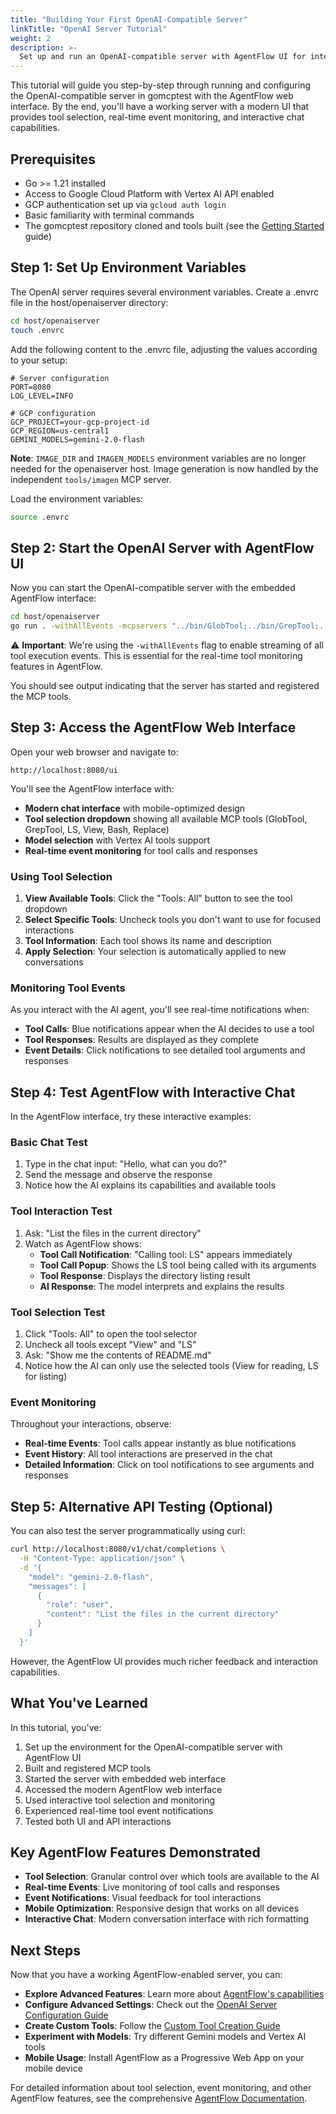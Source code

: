 ```yaml
---
title: "Building Your First OpenAI-Compatible Server"
linkTitle: "OpenAI Server Tutorial"
weight: 2
description: >-
  Set up and run an OpenAI-compatible server with AgentFlow UI for interactive tool management and real-time event monitoring
---
```


This tutorial will guide you step-by-step through running and configuring the OpenAI-compatible server in gomcptest with the AgentFlow web interface. By the end, you'll have a working server with a modern UI that provides tool selection, real-time event monitoring, and interactive chat capabilities.

## Prerequisites

- Go >= 1.21 installed
- Access to Google Cloud Platform with Vertex AI API enabled
- GCP authentication set up via `gcloud auth login`
- Basic familiarity with terminal commands
- The gomcptest repository cloned and tools built (see the [Getting Started](../getting-started/) guide)

## Step 1: Set Up Environment Variables

The OpenAI server requires several environment variables. Create a .envrc file in the host/openaiserver directory:

```bash
cd host/openaiserver
touch .envrc
```

Add the following content to the .envrc file, adjusting the values according to your setup:

```
# Server configuration
PORT=8080
LOG_LEVEL=INFO

# GCP configuration
GCP_PROJECT=your-gcp-project-id
GCP_REGION=us-central1
GEMINI_MODELS=gemini-2.0-flash
```

**Note**: `IMAGE_DIR` and `IMAGEN_MODELS` environment variables are no longer needed for the openaiserver host. Image generation is now handled by the independent `tools/imagen` MCP server.

Load the environment variables:

```bash
source .envrc
```

## Step 2: Start the OpenAI Server with AgentFlow UI

Now you can start the OpenAI-compatible server with the embedded AgentFlow interface:

```bash
cd host/openaiserver
go run . -withAllEvents -mcpservers "../bin/GlobTool;../bin/GrepTool;../bin/LS;../bin/View;../bin/Bash;../bin/Replace"
```

⚠️ **Important**: We're using the `-withAllEvents` flag to enable streaming of all tool execution events. This is essential for the real-time tool monitoring features in AgentFlow.

You should see output indicating that the server has started and registered the MCP tools.

## Step 3: Access the AgentFlow Web Interface

Open your web browser and navigate to:

```
http://localhost:8080/ui
```

You'll see the AgentFlow interface with:
- **Modern chat interface** with mobile-optimized design
- **Tool selection dropdown** showing all available MCP tools (GlobTool, GrepTool, LS, View, Bash, Replace)
- **Model selection** with Vertex AI tools support
- **Real-time event monitoring** for tool calls and responses

### Using Tool Selection

1. **View Available Tools**: Click the "Tools: All" button to see the tool dropdown
2. **Select Specific Tools**: Uncheck tools you don't want to use for focused interactions
3. **Tool Information**: Each tool shows its name and description
4. **Apply Selection**: Your selection is automatically applied to new conversations

### Monitoring Tool Events

As you interact with the AI agent, you'll see real-time notifications when:
- **Tool Calls**: Blue notifications appear when the AI decides to use a tool
- **Tool Responses**: Results are displayed as they complete
- **Event Details**: Click notifications to see detailed tool arguments and responses

## Step 4: Test AgentFlow with Interactive Chat

In the AgentFlow interface, try these interactive examples:

### Basic Chat Test
1. Type in the chat input: "Hello, what can you do?"
2. Send the message and observe the response
3. Notice how the AI explains its capabilities and available tools

### Tool Interaction Test  
1. Ask: "List the files in the current directory"
2. Watch as AgentFlow shows:
   - **Tool Call Notification**: "Calling tool: LS" appears immediately
   - **Tool Call Popup**: Shows the LS tool being called with its arguments
   - **Tool Response**: Displays the directory listing result
   - **AI Response**: The model interprets and explains the results

### Tool Selection Test
1. Click "Tools: All" to open the tool selector
2. Uncheck all tools except "View" and "LS"
3. Ask: "Show me the contents of README.md"
4. Notice how the AI can only use the selected tools (View for reading, LS for listing)

### Event Monitoring
Throughout your interactions, observe:
- **Real-time Events**: Tool calls appear instantly as blue notifications
- **Event History**: All tool interactions are preserved in the chat
- **Detailed Information**: Click on tool notifications to see arguments and responses

## Step 5: Alternative API Testing (Optional)

You can also test the server programmatically using curl:

```bash
curl http://localhost:8080/v1/chat/completions \
  -H "Content-Type: application/json" \
  -d '{
    "model": "gemini-2.0-flash",
    "messages": [
      {
        "role": "user",
        "content": "List the files in the current directory"
      }
    ]
  }'
```

However, the AgentFlow UI provides much richer feedback and interaction capabilities.

## What You've Learned

In this tutorial, you've:
1. Set up the environment for the OpenAI-compatible server with AgentFlow UI
2. Built and registered MCP tools
3. Started the server with embedded web interface
4. Accessed the modern AgentFlow web interface
5. Used interactive tool selection and monitoring
6. Experienced real-time tool event notifications
7. Tested both UI and API interactions

## Key AgentFlow Features Demonstrated

- **Tool Selection**: Granular control over which tools are available to the AI
- **Real-time Events**: Live monitoring of tool calls and responses
- **Event Notifications**: Visual feedback for tool interactions
- **Mobile Optimization**: Responsive design that works on all devices
- **Interactive Chat**: Modern conversation interface with rich formatting

## Next Steps

Now that you have a working AgentFlow-enabled server, you can:
- **Explore Advanced Features**: Learn more about [AgentFlow's capabilities](../../explanation/agentflow/)
- **Configure Advanced Settings**: Check out the [OpenAI Server Configuration Guide](../../how-to/configure-openaiserver/)
- **Create Custom Tools**: Follow the [Custom Tool Creation Guide](../../how-to/create-custom-tool/)
- **Experiment with Models**: Try different Gemini models and Vertex AI tools
- **Mobile Usage**: Install AgentFlow as a Progressive Web App on your mobile device

For detailed information about tool selection, event monitoring, and other AgentFlow features, see the comprehensive [AgentFlow Documentation](../../explanation/agentflow/).